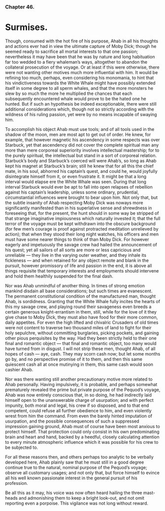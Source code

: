 ### Chapter 46. 
Surmises.
=========


Though, consumed with the hot fire of his purpose, Ahab in all his thoughts and
actions ever had in view the ultimate capture of Moby Dick; though he seemed
ready to sacrifice all mortal interests to that one passion; nevertheless it
may have been that he was by nature and long habituation far too wedded to a
fiery whaleman’s ways, altogether to abandon the collateral prosecution of the
voyage. Or at least if this were otherwise, there were not wanting other
motives much more influential with him. It would be refining too much, perhaps,
even considering his monomania, to hint that his vindictiveness towards the
White Whale might have possibly extended itself in some degree to all sperm
whales, and that the more monsters he slew by so much the more he multiplied
the chances that each subsequently encountered whale would prove to be the
hated one he hunted. But if such an hypothesis be indeed exceptionable, there
were still additional considerations which, though not so strictly according
with the wildness of his ruling passion, yet were by no means incapable of
swaying him.

To accomplish his object Ahab must use tools; and of all tools used in the
shadow of the moon, men are most apt to get out of order. He knew, for example,
that however magnetic his ascendency in some respects was over Starbuck, yet
that ascendency did not cover the complete spiritual man any more than mere
corporeal superiority involves intellectual mastership; for to the purely
spiritual, the intellectual but stand in a sort of corporeal relation.
Starbuck’s body and Starbuck’s coerced will were Ahab’s, so long as Ahab kept
his magnet at Starbuck’s brain; still he knew that for all this the chief mate,
in his soul, abhorred his captain’s quest, and could he, would joyfully
disintegrate himself from it, or even frustrate it. It might be that a long
interval would elapse ere the White Whale was seen. During that long interval
Starbuck would ever be apt to fall into open relapses of rebellion against his
captain’s leadership, unless some ordinary, prudential, circumstantial
influences were brought to bear upon him. Not only that, but the subtle
insanity of Ahab respecting Moby Dick was noways more significantly manifested
than in his superlative sense and shrewdness in foreseeing that, for the
present, the hunt should in some way be stripped of that strange imaginative
impiousness which naturally invested it; that the full terror of the voyage
must be kept withdrawn into the obscure background (for few men’s courage is
proof against protracted meditation unrelieved by action); that when they stood
their long night watches, his officers and men must have some nearer things to
think of than Moby Dick. For however eagerly and impetuously the savage crew
had hailed the announcement of his quest; yet all sailors of all sorts are more
or less capricious and unreliable — they live in the varying outer weather, and
they inhale its fickleness — and when retained for any object remote and blank
in the pursuit, however promissory of life and passion in the end, it is above
all things requisite that temporary interests and employments should intervene
and hold them healthily suspended for the final dash.

Nor was Ahab unmindful of another thing. In times of strong emotion mankind
disdain all base considerations; but such times are evanescent.  The permanent
constitutional condition of the manufactured man, thought Ahab, is sordidness.
Granting that the White Whale fully incites the hearts of this my savage crew,
and playing round their savageness even breeds a certain generous
knight-errantism in them, still, while for the love of it they give chase to
Moby Dick, they must also have food for their more common, daily appetites. For
even the high lifted and chivalric Crusaders of old times were not content to
traverse two thousand miles of land to fight for their holy sepulchre, without
committing burglaries, picking pockets, and gaining other pious perquisites by
the way. Had they been strictly held to their one final and romantic object —
that final and romantic object, too many would have turned from in disgust. I
will not strip these men, thought Ahab, of all hopes of cash — aye, cash. They
may scorn cash now; but let some months go by, and no perspective promise of it
to them, and then this same quiescent cash all at once mutinying in them, this
same cash would soon cashier Ahab.

Nor was there wanting still another precautionary motive more related to Ahab
personally. Having impulsively, it is probable, and perhaps somewhat
prematurely revealed the prime but private purpose of the Pequod’s voyage, Ahab
was now entirely conscious that, in so doing, he had indirectly laid himself
open to the unanswerable charge of usurpation; and with perfect impunity, both
moral and legal, his crew if so disposed, and to that end competent, could
refuse all further obedience to him, and even violently wrest from him the
command. From even the barely hinted imputation of usurpation, and the possible
consequences of such a suppressed impression gaining ground, Ahab must of
course have been most anxious to protect himself. That protection could only
consist in his own predominating brain and heart and hand, backed by a heedful,
closely calculating attention to every minute atmospheric influence which it
was possible for his crew to be subjected to.

For all these reasons then, and others perhaps too analytic to be verbally
developed here, Ahab plainly saw that he must still in a good degree continue
true to the natural, nominal purpose of the Pequod’s voyage; observe all
customary usages; and not only that, but force himself to evince all his well
known passionate interest in the general pursuit of his profession.

Be all this as it may, his voice was now often heard hailing the three
mast-heads and admonishing them to keep a bright look-out, and not omit
reporting even a porpoise. This vigilance was not long without reward.



